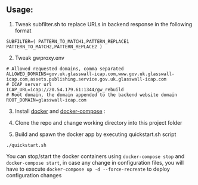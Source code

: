 ## Usage:

1. Tweak subfilter.sh to replace URLs in backend response in the following format

```
SUBFILTER=( PATTERN_TO_MATCH1,PATTERN_REPLACE1 PATTERN_TO_MATCH2,PATTERN_REPLACE2 )
```

2. Tweak gwproxy.env 

```
# Allowed requested domains, comma separated
ALLOWED_DOMAINS=gov.uk.glasswall-icap.com,www.gov.uk.glasswall-icap.com,assets.publishing.service.gov.uk.glasswall-icap.com
# ICAP server url
ICAP_URL=icap://20.54.179.61:1344/gw_rebuild
# Root domain, the domain appended to the backend website domain
ROOT_DOMAIN=glasswall-icap.com
```

3. Install [docker](https://docs.docker.com/engine/install/ubuntu/#install-using-the-convenience-script) and [docker-compose](https://docs.docker.com/compose/install/#install-compose-on-linux-systems) : 

4. Clone the repo and change working directory into this project folder 

5. Build and spawn the docker app by executing quickstart.sh script

```
./quickstart.sh
```

You can stop/start the docker containers using ```docker-compose stop``` and ```docker-compose start```, in case any change in configuration files, you will have to execute ```docker-compose up -d --force-recreate``` to deploy configuration changes
